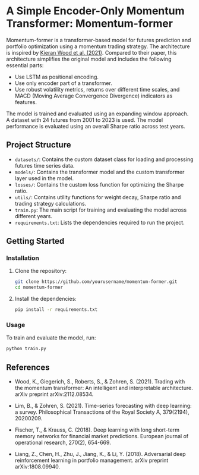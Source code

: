 # A Simple Encoder-Only Momentum Transformer: Momentum-former

Momentum-former is a transformer-based model for futures prediction and portfolio optimization using a momentum trading strategy. The architecture is inspired by [Kieran Wood et al. (2021)](https://arxiv.org/abs/2112.08534). Compared to their paper, this architecture simplifies the original model and includes the following essential parts:

+ Use LSTM as positional encoding.
+ Use only encoder part of a transformer.
+ Use robust volatility metrics, returns over different time scales, and MACD (Moving Average Convergence Divergence) indicators as features.

The model is trained and evaluated using an expanding window approach. A dataset with 24 futures from 2001 to 2023 is used. The model performance is evaluated using an overall Sharpe ratio across test years.  

## Project Structure

- `datasets/`: Contains the custom dataset class for loading and processing futures time series data.
- `models/`: Contains the transformer model and the custom transformer layer used in the model.
- `losses/`: Contains the custom loss function for optimizing the Sharpe ratio.
- `utils/`: Contains utility functions for weight decay, Sharpe ratio and trading strategy calculations.
- `train.py`: The main script for training and evaluating the model across different years.
- `requirements.txt`: Lists the dependencies required to run the project.

## Getting Started

### Installation

1. Clone the repository:
   ```sh
   git clone https://github.com/yourusername/momentum-former.git
   cd momentum-former
   ```

2. Install the dependencies:
   ```sh
   pip install -r requirements.txt
   ```

### Usage

To train and evaluate the model, run:

```sh
python train.py
```

## References

+ Wood, K., Giegerich, S., Roberts, S., & Zohren, S. (2021). Trading with the momentum transformer: An intelligent and interpretable architecture. arXiv preprint arXiv:2112.08534.

+ Lim, B., & Zohren, S. (2021). Time-series forecasting with deep learning: a survey. Philosophical Transactions of the Royal Society A, 379(2194), 20200209.
  
+ Fischer, T., & Krauss, C. (2018). Deep learning with long short-term memory networks for financial market predictions. European journal of operational research, 270(2), 654-669.
  
+ Liang, Z., Chen, H., Zhu, J., Jiang, K., & Li, Y. (2018). Adversarial deep reinforcement learning in portfolio management. arXiv preprint arXiv:1808.09940.

